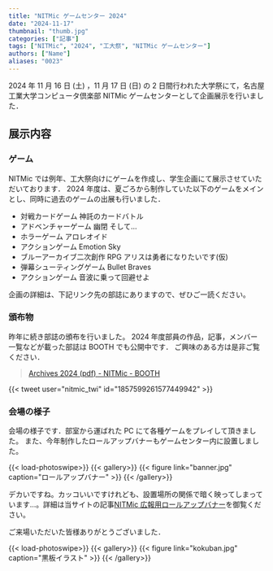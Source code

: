 ```yaml
---
title: "NITMic ゲームセンター 2024"
date: "2024-11-17"
thumbnail: "thumb.jpg"
categories: ["記事"]
tags: ["NITMic", "2024", "工大祭", "NITMic ゲームセンター"]
authors: ["Name"]
aliases: "0023"
---
```


2024 年 11 月 16 日 (土) ，11 月 17 日 (日) の 2 日間行われた大学祭にて，名古屋工業大学コンピュータ倶楽部 NITMic ゲームセンターとして企画展示を行いました．

## 展示内容

### ゲーム

NITMic では例年、工大祭向けにゲームを作成し、学生企画にて展示させていただいております．
2024 年度は、夏ごろから制作していた以下のゲームをメインとし、同時に過去のゲームの出展も行いました．

- 対戦カードゲーム 神託のカードバトル
- アドベンチャーゲーム 幽閉 そして…
- ホラーゲーム アロレオイド
- アクションゲーム Emotion Sky
- ブルーアーカイブ二次創作 RPG アリスは勇者になりたいです(仮)
- 弾幕シューティングゲーム Bullet Braves
- アクションゲーム 音波に乗って回避せよ

企画の詳細は、下記リンク先の部誌にありますので、ぜひご一読ください。

### 頒布物

昨年に続き部誌の頒布を行いました。
2024 年度部員の作品，記事，メンバー一覧などが載った部誌は BOOTH でも公開中です．
ご興味のある方は是非ご覧ください．

> [Archives 2024 (pdf) - NITMic - BOOTH](https://nitmic.booth.pm/items/6645860)

{{< tweet user="nitmic_twi" id="1857599261577449942" >}}

### 会場の様子

会場の様子です．部室から運ばれた PC にて各種ゲームをプレイして頂きました。
また、今年制作したロールアップバナーもゲームセンター内に設置しました。

<!-- prettier-ignore-start -->
{{< load-photoswipe>}}
{{< gallery>}}
  {{< figure link="banner.jpg" caption="ロールアップバナー" >}}
{{< /gallery>}}
<!-- prettier-ignore-end -->

デカいですね。カッコいいですけれども、設置場所の関係で暗く映ってしまっています…。詳細は当サイトの記事[NITMic 広報用ロールアップバナー](https://nitmic.club.nitech.ac.jp/post/0018/)を御覧ください。

ご来場いただいた皆様ありがとうございました．

<!-- prettier-ignore-start -->
{{< load-photoswipe>}}
{{< gallery>}}
  {{< figure link="kokuban.jpg" caption="黒板イラスト" >}}
{{< /gallery>}}
<!-- prettier-ignore-end -->
